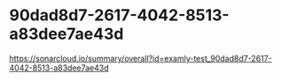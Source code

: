 # 90dad8d7-2617-4042-8513-a83dee7ae43d
https://sonarcloud.io/summary/overall?id=examly-test_90dad8d7-2617-4042-8513-a83dee7ae43d
